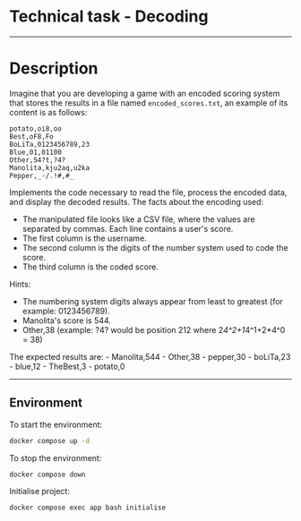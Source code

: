 # Technical task - Decoding

***

# Description

Imagine that you are developing a game with an encoded scoring system that stores the results in a file named
`encoded_scores.txt`, an example of its content is as follows:

```
potato,oi8,oo
Best,oF8,Fo
BoLiTa,0123456789,23
Blue,01,01100
Other,54?t,?4?
Manolita,kju2aq,u2ka
Pepper,_-/.!#,#_
```

Implements the code necessary to read the file, process the encoded data, and display the decoded results. 
The facts about the encoding used:

- The manipulated file looks like a CSV file, where the values are separated by commas. Each line contains a user's
  score.
- The first column is the username.
- The second column is the digits of the number system used to code the score.
- The third column is the coded score.

Hints:

- The numbering system digits always appear from least to greatest (for example: 0123456789).
- Manolita's score is 544.
- Other,38 (example: ?4? would be position 212 where 2*4^2+1*4^1+2*4^0 = 38)

The expected results are:
    - Manolita,544
    - Other,38
    - pepper,30
    - boLiTa,23
    - blue,12
    - TheBest,3
    - potato,0

***

## Environment

To start the environment:

```bash
docker compose up -d
```

To stop the environment:

```bash
docker compose down
```

Initialise project:

```bash
docker compose exec app bash initialise
```

